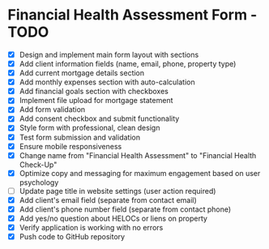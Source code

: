 # Financial Health Assessment Form - TODO

- [x] Design and implement main form layout with sections
- [x] Add client information fields (name, email, phone, property type)
- [x] Add current mortgage details section
- [x] Add monthly expenses section with auto-calculation
- [x] Add financial goals section with checkboxes
- [x] Implement file upload for mortgage statement
- [x] Add form validation
- [x] Add consent checkbox and submit functionality
- [x] Style form with professional, clean design
- [x] Test form submission and validation
- [x] Ensure mobile responsiveness
- [x] Change name from "Financial Health Assessment" to "Financial Health Check-Up"
- [x] Optimize copy and messaging for maximum engagement based on user psychology
- [ ] Update page title in website settings (user action required)
- [x] Add client's email field (separate from contact email)
- [x] Add client's phone number field (separate from contact phone)
- [x] Add yes/no question about HELOCs or liens on property
- [x] Verify application is working with no errors
- [x] Push code to GitHub repository
